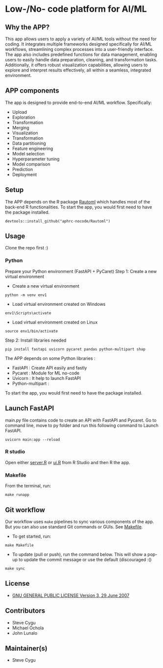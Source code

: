 # Low-/No- code platform for AI/ML


## Why the APP?

This app allows users to apply a variety of AI/ML tools without the need for coding. It integrates multiple frameworks designed specifically for AI/ML workflows, streamlining complex processes into a user-friendly interface. The app also includes predefined functions for data management, enabling users to easily handle data preparation, cleaning, and transformation tasks. Additionally, it offers robust visualization capabilities, allowing users to explore and interpret results effectively, all within a seamless, integrated environment.

## APP components 

The app is designed to provide end-to-end AI/ML workflow. Specifically:
- Upload
- Exploration
- Transformation
- Merging
- Visualization
- Transformation
- Data partitioning
- Feature engineering
- Model selection
- Hyperparameter tuning
- Model comparison 
- Prediction
- Deployment


## Setup

The APP depends on the R package [Rautoml](https://github.com/aphrc-nocode/Rautoml) which handles most of the back-end R functionalities. To start the app, you would first need to have the package installed.

```
devtools::install_github("aphrc-nocode/Rautoml")
```

## Usage

Clone the repo first :)

### Python
Prepare your Python environment (FastAPI + PyCaret)
Step 1: Create a new virtual environment
- Create a new virtual environment
```
python -m venv env1
```
- Load virtual environment created on Windows
```
env1\Scripts\activate 
```
- Load virtual environment created on Linux
```
source env1/bin/activate
```
Step 2: Install libraries needed
```
pip install fastapi uvicorn pycaret pandas python-multipart shap
```

The APP depends on some Python libraries :
- FastAPI : Create API easily and fastly
- Pycaret : Module for ML no-code
- Uvicorn : It help to launch FastAPI
- Python-multipart : 

To start the app, you would first need to have the package installed.

## Launch FastAPI
main.py file contains code to create an API with FastAPI and Pycaret.
Go to command line, move to py folder and run this following command to Launch FastAPI.
```
uvicorn main:app --reload
```
### R studio

Open either [server.R](./server.R) or [ui.R](./ui.R) from R Studio and then R the app.

### Makefile 

From the terminal, run:

```
make runapp
```

## Git workflow

Our workflow uses `make` pipelines to sync various components of the app. But you can also use standard Git commands or GUIs. See [Makefile](./Makefile). 

- To get started, run:

```
make Makefile
```

- To update (pull or push), run the command below. This will show a pop-up to update the commit message or use the default (discouraged :()

```
make sync
```

## License

- [GNU GENERAL PUBLIC LICENSE Version 3, 29 June 2007](./LICENSE)


## Contributors

- Steve Cygu
- Michael Ochola
- John Lunalo

## Maintainer(s)

- Steve Cygu


